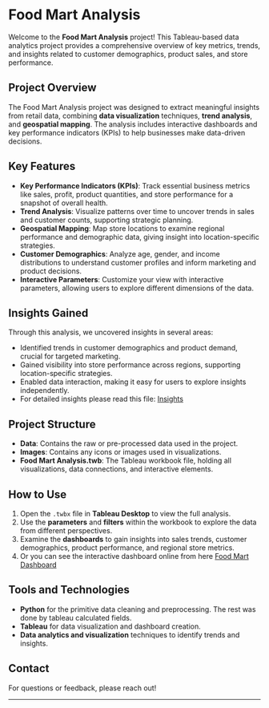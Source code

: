 # Food Mart Analysis

Welcome to the **Food Mart Analysis** project! This Tableau-based data analytics project provides a comprehensive overview of key metrics, trends, and insights related to customer demographics, product sales, and store performance.

## Project Overview

The Food Mart Analysis project was designed to extract meaningful insights from retail data, combining **data visualization** techniques, **trend analysis**, and **geospatial mapping**. The analysis includes interactive dashboards and key performance indicators (KPIs) to help businesses make data-driven decisions.

## Key Features

- **Key Performance Indicators (KPIs)**: Track essential business metrics like sales, profit, product quantities, and store performance for a snapshot of overall health.
- **Trend Analysis**: Visualize patterns over time to uncover trends in sales and customer counts, supporting strategic planning.
- **Geospatial Mapping**: Map store locations to examine regional performance and demographic data, giving insight into location-specific strategies.
- **Customer Demographics**: Analyze age, gender, and income distributions to understand customer profiles and inform marketing and product decisions.
- **Interactive Parameters**: Customize your view with interactive parameters, allowing users to explore different dimensions of the data.

## Insights Gained

Through this analysis, we uncovered insights in several areas:

- Identified trends in customer demographics and product demand, crucial for targeted marketing.
- Gained visibility into store performance across regions, supporting location-specific strategies.
- Enabled data interaction, making it easy for users to explore insights independently.
- For detailed insights please read this file: [Insights](https://docs.google.com/document/d/14ObSuj2OCuAI0Afr4GXRF-fteCv7ShtF/edit?usp=drive_link&ouid=112898474608132871607&rtpof=true&sd=true)
## Project Structure

- **Data**: Contains the raw or pre-processed data used in the project.
- **Images**: Contains any icons or images used in visualizations.
- **Food Mart Analysis.twb**: The Tableau workbook file, holding all visualizations, data connections, and interactive elements.

## How to Use

1. Open the `.twbx` file in **Tableau Desktop** to view the full analysis.
2. Use the **parameters** and **filters** within the workbook to explore the data from different perspectives.
3. Examine the **dashboards** to gain insights into sales trends, customer demographics, product performance, and regional store metrics.
4. Or you can see the interactive dashboard online from here [Food Mart Dashboard](https://public.tableau.com/app/profile/diab.saeed/viz/FoodMartAnalysis_17309868616370/Overview?publish=yes)
## Tools and Technologies
- **Python** for the primitive data cleaning and preprocessing. The rest was done by tableau calculated fields.
- **Tableau** for data visualization and dashboard creation.
- **Data analytics and visualization** techniques to identify trends and insights.

## Contact

For questions or feedback, please reach out!

---
